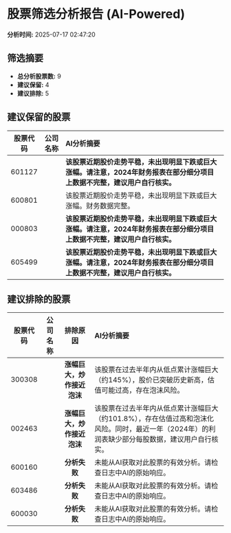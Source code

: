 # 股票筛选分析报告 (AI-Powered)

**分析时间:** 2025-07-17 02:47:20

## 筛选摘要

- **总分析股票数:** 9
- **建议保留:** 4
- **建议排除:** 5

## 建议保留的股票

| 股票代码 | 公司名称 | AI分析摘要 |
|:---:|:---:|:---|
| 601127 |  | **该股票近期股价走势平稳，未出现明显下跌或巨大涨幅。请注意，2024年财务报表在部分细分项目上数据不完整，建议用户自行核实。** |
| 600801 |  | 该股票近期股价走势平稳，未出现明显下跌或巨大涨幅。财务数据完整。 |
| 000803 |  | **该股票近期股价走势平稳，未出现明显下跌或巨大涨幅。请注意，2024年财务报表在部分细分项目上数据不完整，建议用户自行核实。** |
| 605499 |  | **该股票近期股价走势平稳，未出现明显下跌或巨大涨幅。请注意，2024年财务报表在部分细分项目上数据不完整，建议用户自行核实。** |

## 建议排除的股票

| 股票代码 | 公司名称 | 排除原因 | AI分析摘要 |
|:---:|:---:|:---:|:---|
| 300308 |  | **涨幅巨大，炒作接近泡沫** | 该股票在过去半年内从低点累计涨幅巨大（约145%），股价已突破历史新高，估值可能过高，存在泡沫风险。 |
| 002463 |  | **涨幅巨大，炒作接近泡沫** | 该股票在过去半年内从低点累计涨幅巨大（约101.8%），存在估值过高和泡沫化风险。同时，最近一年（2024年）的利润表缺少部分每股数据，建议用户自行核实。 |
| 600160 |  | **分析失败** | 未能从AI获取对此股票的有效分析。请检查日志中AI的原始响应。 |
| 603486 |  | **分析失败** | 未能从AI获取对此股票的有效分析。请检查日志中AI的原始响应。 |
| 600030 |  | **分析失败** | 未能从AI获取对此股票的有效分析。请检查日志中AI的原始响应。 |
